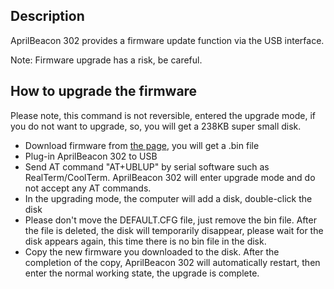 <languages/>

## Description

AprilBeacon 302 provides a firmware update function via the USB
interface.

Note: Firmware upgrade has a risk, be careful.

## How to upgrade the firmware

Please note, this command is not reversible, entered the upgrade mode,
if you do not want to upgrade, so, you will get a 238KB super small
disk.

  - Download firmware from [the
    page](AprilBeacon_302#Downloads.md), you will get a .bin
    file
  - Plug-in AprilBeacon 302 to USB
  - Send AT command "AT+UBLUP" by serial software such as
    RealTerm/CoolTerm. AprilBeacon 302 will enter upgrade mode and do
    not accept any AT commands.
  - In the upgrading mode, the computer will add a disk, double-click
    the disk
  - Please don't move the DEFAULT.CFG file, just remove the bin file.
    After the file is deleted, the disk will temporarily disappear,
    please wait for the disk appears again, this time there is no bin
    file in the disk.
  - Copy the new firmware you downloaded to the disk. After the
    completion of the copy, AprilBeacon 302 will automatically restart,
    then enter the normal working state, the upgrade is complete.